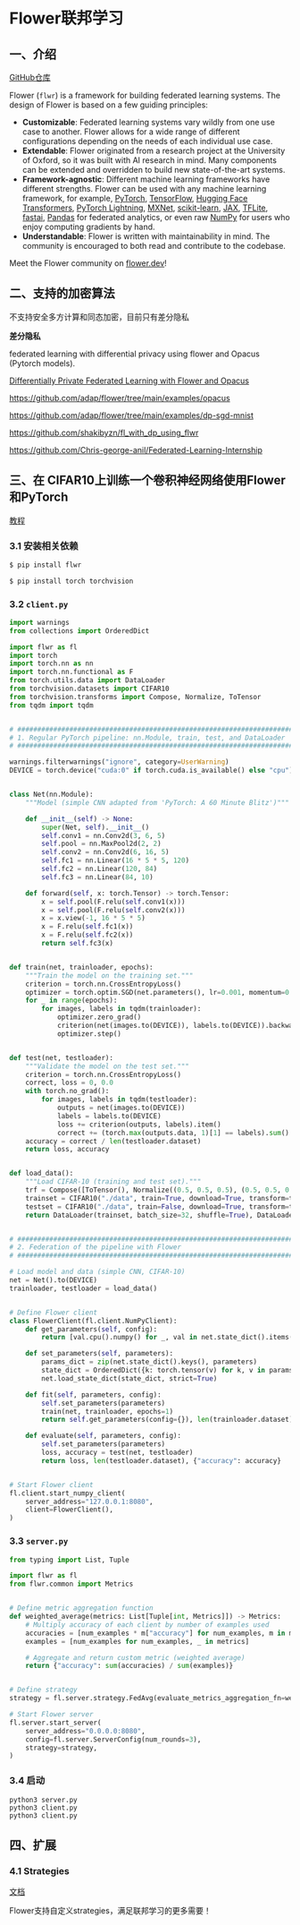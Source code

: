 # Flower联邦学习

## 一、介绍

[GitHub仓库](https://github.com/adap/flower)

Flower (`flwr`) is a framework for building federated learning systems. The design of Flower is based on a few guiding principles:

- **Customizable**: Federated learning systems vary wildly from one use case to another. Flower allows for a wide range of different configurations depending on the needs of each individual use case.
- **Extendable**: Flower originated from a research project at the University of Oxford, so it was built with AI research in mind. Many components can be extended and overridden to build new state-of-the-art systems.
- **Framework-agnostic**: Different machine learning frameworks have different strengths. Flower can be used with any machine learning framework, for example, [PyTorch](https://pytorch.org/), [TensorFlow](https://tensorflow.org/), [Hugging Face Transformers](https://huggingface.co/), [PyTorch Lightning](https://pytorchlightning.ai/), [MXNet](https://mxnet.apache.org/), [scikit-learn](https://scikit-learn.org/), [JAX](https://jax.readthedocs.io/), [TFLite](https://tensorflow.org/lite/), [fastai](https://www.fast.ai/), [Pandas](https://pandas.pydata.org/) for federated analytics, or even raw [NumPy](https://numpy.org/) for users who enjoy computing gradients by hand.
- **Understandable**: Flower is written with maintainability in mind. The community is encouraged to both read and contribute to the codebase.

Meet the Flower community on [flower.dev](https://flower.dev/)!

## 二、支持的加密算法

不支持安全多方计算和同态加密，目前只有差分隐私

**差分隐私**

federated learning with differential privacy using flower and Opacus (Pytorch models).

[Differentially Private Federated Learning with Flower and Opacus](https://towardsdatascience.com/differentially-private-federated-learning-with-flower-and-opacus-e14fb0d2d229)

https://github.com/adap/flower/tree/main/examples/opacus

https://github.com/adap/flower/tree/main/examples/dp-sgd-mnist

https://github.com/shakibyzn/fl_with_dp_using_flwr

https://github.com/Chris-george-anil/Federated-Learning-Internship

## 三、在 CIFAR10上训练一个卷积神经网络使用Flower和PyTorch

[教程](https://flower.dev/docs/quickstart-pytorch.html)

### 3.1 安装相关依赖

```bash
$ pip install flwr
```

```bash
$ pip install torch torchvision
```

### 3.2 `client.py`

```python
import warnings
from collections import OrderedDict

import flwr as fl
import torch
import torch.nn as nn
import torch.nn.functional as F
from torch.utils.data import DataLoader
from torchvision.datasets import CIFAR10
from torchvision.transforms import Compose, Normalize, ToTensor
from tqdm import tqdm


# #############################################################################
# 1. Regular PyTorch pipeline: nn.Module, train, test, and DataLoader
# #############################################################################

warnings.filterwarnings("ignore", category=UserWarning)
DEVICE = torch.device("cuda:0" if torch.cuda.is_available() else "cpu")


class Net(nn.Module):
    """Model (simple CNN adapted from 'PyTorch: A 60 Minute Blitz')"""

    def __init__(self) -> None:
        super(Net, self).__init__()
        self.conv1 = nn.Conv2d(3, 6, 5)
        self.pool = nn.MaxPool2d(2, 2)
        self.conv2 = nn.Conv2d(6, 16, 5)
        self.fc1 = nn.Linear(16 * 5 * 5, 120)
        self.fc2 = nn.Linear(120, 84)
        self.fc3 = nn.Linear(84, 10)

    def forward(self, x: torch.Tensor) -> torch.Tensor:
        x = self.pool(F.relu(self.conv1(x)))
        x = self.pool(F.relu(self.conv2(x)))
        x = x.view(-1, 16 * 5 * 5)
        x = F.relu(self.fc1(x))
        x = F.relu(self.fc2(x))
        return self.fc3(x)


def train(net, trainloader, epochs):
    """Train the model on the training set."""
    criterion = torch.nn.CrossEntropyLoss()
    optimizer = torch.optim.SGD(net.parameters(), lr=0.001, momentum=0.9)
    for _ in range(epochs):
        for images, labels in tqdm(trainloader):
            optimizer.zero_grad()
            criterion(net(images.to(DEVICE)), labels.to(DEVICE)).backward()
            optimizer.step()


def test(net, testloader):
    """Validate the model on the test set."""
    criterion = torch.nn.CrossEntropyLoss()
    correct, loss = 0, 0.0
    with torch.no_grad():
        for images, labels in tqdm(testloader):
            outputs = net(images.to(DEVICE))
            labels = labels.to(DEVICE)
            loss += criterion(outputs, labels).item()
            correct += (torch.max(outputs.data, 1)[1] == labels).sum().item()
    accuracy = correct / len(testloader.dataset)
    return loss, accuracy


def load_data():
    """Load CIFAR-10 (training and test set)."""
    trf = Compose([ToTensor(), Normalize((0.5, 0.5, 0.5), (0.5, 0.5, 0.5))])
    trainset = CIFAR10("./data", train=True, download=True, transform=trf)
    testset = CIFAR10("./data", train=False, download=True, transform=trf)
    return DataLoader(trainset, batch_size=32, shuffle=True), DataLoader(testset)


# #############################################################################
# 2. Federation of the pipeline with Flower
# #############################################################################

# Load model and data (simple CNN, CIFAR-10)
net = Net().to(DEVICE)
trainloader, testloader = load_data()


# Define Flower client
class FlowerClient(fl.client.NumPyClient):
    def get_parameters(self, config):
        return [val.cpu().numpy() for _, val in net.state_dict().items()]

    def set_parameters(self, parameters):
        params_dict = zip(net.state_dict().keys(), parameters)
        state_dict = OrderedDict({k: torch.tensor(v) for k, v in params_dict})
        net.load_state_dict(state_dict, strict=True)

    def fit(self, parameters, config):
        self.set_parameters(parameters)
        train(net, trainloader, epochs=1)
        return self.get_parameters(config={}), len(trainloader.dataset), {}

    def evaluate(self, parameters, config):
        self.set_parameters(parameters)
        loss, accuracy = test(net, testloader)
        return loss, len(testloader.dataset), {"accuracy": accuracy}


# Start Flower client
fl.client.start_numpy_client(
    server_address="127.0.0.1:8080",
    client=FlowerClient(),
)
```



### 3.3 `server.py`

```python
from typing import List, Tuple

import flwr as fl
from flwr.common import Metrics


# Define metric aggregation function
def weighted_average(metrics: List[Tuple[int, Metrics]]) -> Metrics:
    # Multiply accuracy of each client by number of examples used
    accuracies = [num_examples * m["accuracy"] for num_examples, m in metrics]
    examples = [num_examples for num_examples, _ in metrics]

    # Aggregate and return custom metric (weighted average)
    return {"accuracy": sum(accuracies) / sum(examples)}


# Define strategy
strategy = fl.server.strategy.FedAvg(evaluate_metrics_aggregation_fn=weighted_average)

# Start Flower server
fl.server.start_server(
    server_address="0.0.0.0:8080",
    config=fl.server.ServerConfig(num_rounds=3),
    strategy=strategy,
)
```

### 3.4 启动

```shell
python3 server.py
python3 client.py
python3 client.py
```

## 四、扩展

### 4.1 Strategies

[文档](https://flower.dev/docs/strategies.html)

Flower支持自定义strategies，满足联邦学习的更多需要！

